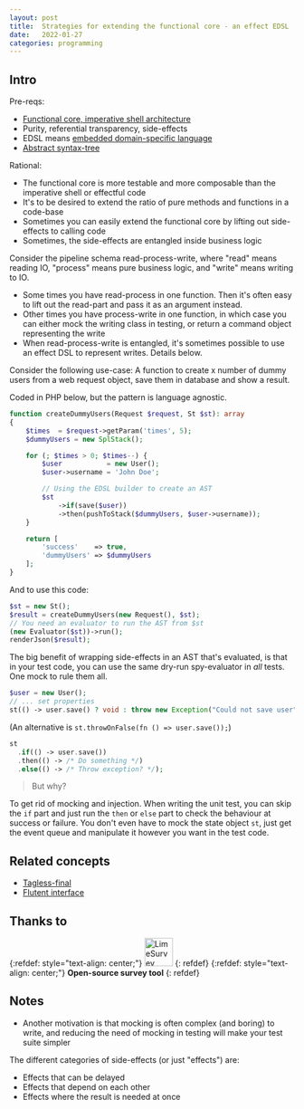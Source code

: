 ```yaml
---
layout: post
title:  Strategies for extending the functional core - an effect EDSL 
date:   2022-01-27
categories: programming
---
```


## Intro

Pre-reqs:

* [Functional core, imperative shell architecture](https://github.com/kbilsted/Functional-core-imperative-shell/blob/master/README.md)
* Purity, referential transparency, side-effects
* EDSL means [embedded domain-specific language](https://en.wikipedia.org/wiki/Domain-specific_language#External_and_Embedded_Domain_Specific_Languages)
* [Abstract syntax-tree](https://en.wikipedia.org/wiki/Abstract_syntax_tree)

Rational:

* The functional core is more testable and more composable than the imperative shell or effectful code
* It's to be desired to extend the ratio of pure methods and functions in a code-base
* Sometimes you can easily extend the functional core by lifting out side-effects to calling code
* Sometimes, the side-effects are entangled inside business logic

Consider the pipeline schema read-process-write, where "read" means reading IO, "process" means pure business logic, and "write" means writing to IO.

* Some times you have read-process in one function. Then it's often easy to lift out the read-part and pass it as an argument instead.
* Other times you have process-write in one function, in which case you can either mock the writing class in testing, or return a command object representing the write
* When read-process-write is entangled, it's sometimes possible to use an effect DSL to represent writes. Details below.

Consider the following use-case: A function to create x number of dummy users from a web request object, save them in database and show a result.

Coded in PHP below, but the pattern is language agnostic.

```php
function createDummyUsers(Request $request, St $st): array
{
    $times  = $request->getParam('times', 5);
    $dummyUsers = new SplStack();

    for (; $times > 0; $times--) {
        $user           = new User();
        $user->username = 'John Doe';

        // Using the EDSL builder to create an AST
        $st
            ->if(save($user))
            ->then(pushToStack($dummyUsers, $user->username));
    }

    return [
        'success'    => true,
        'dummyUsers' => $dummyUsers
    ];
}
```

And to use this code:

```php
$st = new St();
$result = createDummyUsers(new Request(), $st);
// You need an evaluator to run the AST from $st
(new Evaluator($st))->run();
renderJson($result);
```

The big benefit of wrapping side-effects in an AST that's evaluated, is that in your test code, you can use the same dry-run spy-evaluator in _all_ tests. One mock to rule them all.

```php
$user = new User();
// ... set properties
st(() -> user.save() ? void : throw new Exception("Could not save user"));
```

(An alternative is `st.throwOnFalse(fn () => user.save());`)

```php
st
  .if(() -> user.save())
  .then(() -> /* Do something */)
  .else(() -> /* Throw exception? */);
```

> But why?

To get rid of mocking and injection.  When writing the unit test, you can skip the `if` part and just run the `then` or `else` part to check the behaviour at success or failure. You don't even have to mock the state object `st`, just get the event queue and manipulate it however you want in the test code.

## Related concepts

* [Tagless-final](https://discuss.ocaml.org/t/explain-like-im-5-years-old-tagless-final-pattern/)
* [Flutent interface](https://martinfowler.com/bliki/FluentInterface.html)

## Thanks to

{:refdef: style="text-align: center;"}
<a href="https://www.limesurvey.org"><img src="{{ site.url }}/assets/img/limesurveylogo.png" alt="LimeSurvey" height="50px"/></a>
{: refdef}
{:refdef: style="text-align: center;"}
**Open-source survey tool**
{: refdef}

## Notes

* Another motivation is that mocking is often complex (and boring) to write, and reducing the need of mocking in testing will make your test suite simpler

The different categories of side-effects (or just "effects") are:

* Effects that can be delayed
* Effects that depend on each other
* Effects where the result is needed at once
